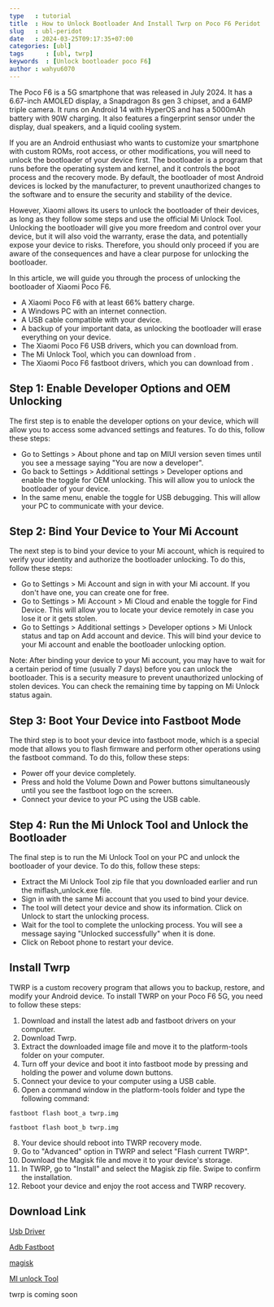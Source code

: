 ```yaml
---
type   : tutorial
title  : How to Unlock Bootloader And Install Twrp on Poco F6 Peridot
slug   : ubl-peridot
date   : 2024-03-25T09:17:35+07:00
categories: [ubl]
tags      : [ubl, twrp]
keywords  : [Unlock bootloader poco F6]
author : wahyu6070
---
```


The Poco F6 is a 5G smartphone that was released in July 2024. It has a 6.67-inch AMOLED display, a Snapdragon 8s gen 3 chipset, and a 64MP triple camera. It runs on Android 14 with HyperOS and has a 5000mAh battery with 90W charging. It also features a fingerprint sensor under the display, dual speakers, and a liquid cooling system.

If you are an Android enthusiast who wants to customize your smartphone with custom ROMs, root access, or other modifications, you will need to unlock the bootloader of your device first. The bootloader is a program that runs before the operating system and kernel, and it controls the boot process and the recovery mode. By default, the bootloader of most Android devices is locked by the manufacturer, to prevent unauthorized changes to the software and to ensure the security and stability of the device.

However, Xiaomi allows its users to unlock the bootloader of their devices, as long as they follow some steps and use the official Mi Unlock Tool. Unlocking the bootloader will give you more freedom and control over your device, but it will also void the warranty, erase the data, and potentially expose your device to risks. Therefore, you should only proceed if you are aware of the consequences and have a clear purpose for unlocking the bootloader.

In this article, we will guide you through the process of unlocking the bootloader of Xiaomi Poco F6.

- A Xiaomi Poco F6 with at least 66% battery charge.
- A Windows PC with an internet connection.
- A USB cable compatible with your device.
- A backup of your important data, as unlocking the bootloader will erase everything on your device.
- The Xiaomi Poco F6 USB drivers, which you can download from.
- The Mi Unlock Tool, which you can download from .
- The Xiaomi Poco F6 fastboot drivers, which you can download from .

## Step 1: Enable Developer Options and OEM Unlocking

The first step is to enable the developer options on your device, which will allow you to access some advanced settings and features. To do this, follow these steps:

- Go to Settings > About phone and tap on MIUI version seven times until you see a message saying "You are now a developer".
- Go back to Settings > Additional settings > Developer options and enable the toggle for OEM unlocking. This will allow you to unlock the bootloader of your device.
- In the same menu, enable the toggle for USB debugging. This will allow your PC to communicate with your device.

## Step 2: Bind Your Device to Your Mi Account

The next step is to bind your device to your Mi account, which is required to verify your identity and authorize the bootloader unlocking. To do this, follow these steps:

- Go to Settings > Mi Account and sign in with your Mi account. If you don't have one, you can create one for free.
- Go to Settings > Mi Account > Mi Cloud and enable the toggle for Find Device. This will allow you to locate your device remotely in case you lose it or it gets stolen.
- Go to Settings > Additional settings > Developer options > Mi Unlock status and tap on Add account and device. This will bind your device to your Mi account and enable the bootloader unlocking option.

Note: After binding your device to your Mi account, you may have to wait for a certain period of time (usually 7 days) before you can unlock the bootloader. This is a security measure to prevent unauthorized unlocking of stolen devices. You can check the remaining time by tapping on Mi Unlock status again.

## Step 3: Boot Your Device into Fastboot Mode

The third step is to boot your device into fastboot mode, which is a special mode that allows you to flash firmware and perform other operations using the fastboot command. To do this, follow these steps:

- Power off your device completely.
- Press and hold the Volume Down and Power buttons simultaneously until you see the fastboot logo on the screen.
- Connect your device to your PC using the USB cable.

## Step 4: Run the Mi Unlock Tool and Unlock the Bootloader

The final step is to run the Mi Unlock Tool on your PC and unlock the bootloader of your device. To do this, follow these steps:

- Extract the Mi Unlock Tool zip file that you downloaded earlier and run the miflash_unlock.exe file.
- Sign in with the same Mi account that you used to bind your device.
- The tool will detect your device and show its information. Click on Unlock to start the unlocking process.
- Wait for the tool to complete the unlocking process. You will see a message saying "Unlocked successfully" when it is done.
- Click on Reboot phone to restart your device.

## Install Twrp
TWRP is a custom recovery program that allows you to backup, restore, and modify your Android device. To install TWRP on your Poco F6 5G, you need to follow these steps:

1. Download and install the latest adb and fastboot drivers on your computer.
2. Download Twrp.
3. Extract the downloaded image file and move it to the platform-tools folder on your computer.
4. Turn off your device and boot it into fastboot mode by pressing and holding the power and volume down buttons.
5. Connect your device to your computer using a USB cable.
6. Open a command window in the platform-tools folder and type the following command:

```
fastboot flash boot_a twrp.img
```

```
fastboot flash boot_b twrp.img
```

8. Your device should reboot into TWRP recovery mode.
9. Go to "Advanced" option in TWRP and select "Flash current TWRP".
10. Download the Magisk file and move it to your device's storage.
11. In TWRP, go to "Install" and select the Magisk zip file. Swipe to confirm the installation.
12. Reboot your device and enjoy the root access and TWRP recovery.

## Download Link

[Usb Driver](https://sourceforge.net/projects/wahyu6070-project-android/files/Tools/surya/PdaNetA4199.zip/download)

[Adb Fastboot](https://androidsmart.github.io/etc/202403/adb-fastboot/)

[magisk](https://github.com/topjohnwu/Magisk/releases/tag/latest)

[MI unlock Tool](https://en.miui.com/unlock/download_en.html)

twrp is coming soon

